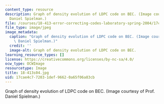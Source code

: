 ```yaml
---
content_type: resource
description: Graph of density evolution of LDPC code on BEC. (Image courtesy of Prof.
  Daniel Spielman.)
file: /courses/18-413-error-correcting-codes-laboratory-spring-2004/17cae4c772031def96620a65f06a83cb_18-413s04.jpg
file_type: image/jpeg
image_metadata:
  caption: "Graph of density evolution of LDPC code on BEC. (Image courtesy of\_Prof.\
    \ Daniel Spielman.)"
  credit: ''
  image-alt: Graph of density evolution of LDPC code on BEC.
learning_resource_types: []
license: https://creativecommons.org/licenses/by-nc-sa/4.0/
ocw_type: OCWImage
resourcetype: Image
title: 18-413s04.jpg
uid: 17cae4c7-7203-1def-9662-0a65f06a83cb
---
```

Graph of density evolution of LDPC code on BEC. (Image courtesy of Prof. Daniel Spielman.)